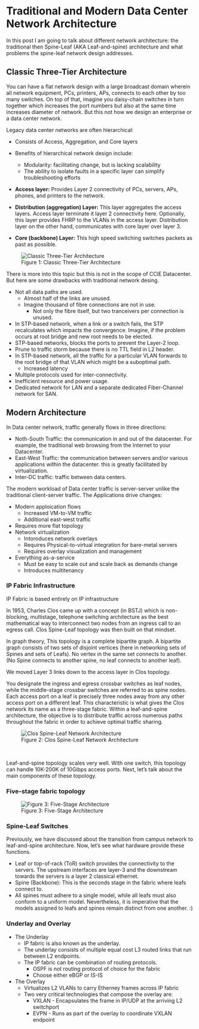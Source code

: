 # Traditional and Modern Data Center Network Architecture

In this post I am going to talk about different network architecture: the traditional then Spine-Leaf (AKA Leaf-and-spine) architecture and what problems the spine-leaf network design addresses.

## Classic Three-Tier Architecture

You can have a flat network design with a large broadcast domain wherein all network equipment, PCs, printers, APs, connects to each other by too many switches. On top of that, imagine you daisy-chain switches in turn together which increases the port numbers but also at the same time increases diameter of network. But this not how we design an enterprise or a data center network.

Legacy data center networks are often hierarchical:
  * Consists of Access, Aggregation, and Core layers
  * Benefits of hierarchical network design include:
    * Modularity: facilitating change, but is lacking scalability
    * The ability to isolate faults in a specific layer can simplify troubleshooting efforts

* **Access layer:** Provides Layer 2 connectivity of PCs, servers, APs, phones, and printers to the network.
* **Distribution (aggregation) Layer:** This layer aggregates the access layers. Access layer terminate it layer 2 connectivity here. Optionally, this layer provides FHRP to the VLANs in the access layer. Distribution layer on the other hand, communicates with core layer over layer 3.
* **Core (backbone) Layer:** This high speed switching switches packets as past as possible.


<figure>
  <img src="https://github.com/hosseinoliabak/cisco/assets/31813625/cdc4e68d-12a6-48f6-8d72-5d3441e656dd" alt="Classic Three-Tier Architecture" /><br />
  <figcaption>Figure 1: Classic Three-Tier Architecture</figcaption>
</figure>

There is more into this topic but this is not in the scope of CCIE Datacenter. But here are some drawbacks with traditional network desing.

* Not all data paths are used.
  * Almost half of the links are unused.
  * Imagine thousand of fibre connections are not in use.
    * Not only the fibre itself, but two tranceivers per connection is unused.
* In STP-based network, when a link or a switch fails, the STP recalculates which impacts the convergence. Imagine, if the problem occurs at root bridge and new root needs to be elected.
* STP-based networks, blocks the ports to prevent the Layer-2 loop.
* Prune to traffic storm because there is no TTL field in L2 header.
* In STP-based network, all the traffic for a particular VLAN forwards to the root bridge of that VLAN which might be a suboptimal path.
  * Increased latency
* Multiple protocols used for inter-connectivity.
* Inefficient resource and power usage.
* Dedicated network for LAN and a separate dedicated Fiber-Channel network for SAN.

## Modern Architecture

In Data center network, traffic generally flows in three directions:

* Noth-South Traffic: the communication in and out of the datacenter. For example, the traditional web browsing from the Internet to your Datacenter.
* East-West Traffic: the communication between servers and/or various applications within the datacenter. this is greatly facilitated by virtualization.
* Inter-DC traffic: traffic between data centers.

The modern workload of Data center traffic is server-server unlike the traditional client-server traffic. The Applications drive changes:
  * Modern apploication flows
    * Increased VM-to-VM traffic
    * Additional east-west traffic
   * Requires more flat topology
  * Network virtualization
    * Intoroduces network overlays
    * Requires Physical-to-virtual integration for bare-metal servers
    * Requires overlay visualization and management
  * Everything as-a-service
    * Must be easy to scale out and scale back as demands change
    * Introduces multitenancy

### IP Fabric Infrastructure

IP Fabric is based entirely on IP infrastructure

In 1953, Charles Clos came up with a concept (in BSTJ) which is non-blocking, multistage, telephone switching architecture as the best mathematical way to interconnect two nodes from an ingress call to an egress call. Clos Spine-Leaf topology was then built on that mindset.

In graph theory, This topology is a complete bipartite graph. A bipartite graph consists of two sets of disjoint vertices (here in networking sets of Spines and sets of Leafs). No vertex in the same set connects to another. (No Spine connects to another spine, no leaf connects to another leaf).

We moved Layer 3 links down to the access layer in Clos topology.

You designate the ingress and egress crossbar switches as leaf nodes, while the middle-stage crossbar switches are referred to as spine nodes. Each access port on a leaf is precisely three nodes away from any other access port on a different leaf. This characteristic is what gives the Clos network its name as a three-stage fabric. Within a leaf-and-spine architecture, the objective is to distribute traffic across numerous paths throughout the fabric in order to achieve optimal traffic sharing.

<figure>
  <img src="https://github.com/hosseinoliabak/cisco/assets/31813625/69f29c87-d6a9-40d9-8a59-8ed3b3269af9" alt="Clos Spine-Leaf Network Architecture" /> <br />
  <figcaption>Figure 2: Clos Spine-Leaf Network Architecture</figcaption>
</figure>
<p>&nbsp;</p>
Leaf-and-spine topology scales very well. With one switch, this topology can handle 10K-200K of 10Gibps access ports. Next, let’s talk about the main components of these topology.

### Five-stage fabric topology

<figure>
  <img src="https://github.com/hosseinoliabak/cisco/assets/31813625/ce2b5324-2286-461a-bf4a-96cbdf78e06e" alt="Figure 3: Five-Stage Architecture" /><br />
  <figcaption>Figure 3: Five-Stage Architecture</figcaption>
</figure>

### Spine-Leaf Switches

Previously, we have discussed about the transition from campus network to leaf-and-spine architecture. Now, let’s see what hardware provide these functions.

* Leaf or top-of-rack (ToR) switch provides the connectivity to the servers. The upstream interfaces are layer-3 and the downstream towards the servers is a layer 2 classical ethernet.
* Spine (Backbone): This is the seconds stage in the fabric where leafs connect to.
* All spines must adhere to a single model, while all leafs must also conform to a uniform model. Nevertheless, it is imperative that the models assigned to leafs and spines remain distinct from one another. :)

### Underlay and Overlay

* The Underlay
  * IP fabric is also known as the underlay.
  * The underlay consists of multiple equal cost L3 routed links that run between L2 endpoints.
  * The IP fabric can be combination of routing protocols.
    * OSPF is not routing protocol of choice for the fabric
    * Choose either eBGP or IS-IS
* The Overlay
  * Virtualizes L2 VLANs to carry Etherney frames across IP fabric
  * Two very critical technologies that compose the overlay are:
    * VXLAN - Encapsulates the frame in IP/UDP at the arriving L2 switchport
    * EVPN - Runs as part of the overlay to coordinate VXLAN endpoint